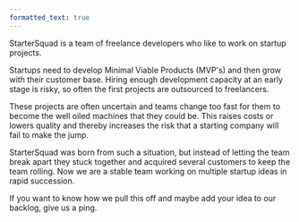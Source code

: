 ```yaml
---
formatted_text: true
---
```


StarterSquad is a team of freelance developers who like to work on startup projects.

Startups need to develop Minimal Viable Products (MVP's) and then grow with their customer base. Hiring enough development capacity at an early stage is risky, so often the first projects are outsourced to freelancers.

These projects are often uncertain and teams change too fast for them to become the well oiled machines that they could be. This raises costs or lowers quality and thereby increases the risk that a starting company will fail to make the jump.

StarterSquad was born from such a situation, but instead of letting the team break apart they stuck together and acquired several customers to keep the team rolling. Now we are a stable team working on multiple startup ideas in rapid succession.

If you want to know how we pull this off and maybe add your idea to our backlog, give us a ping.